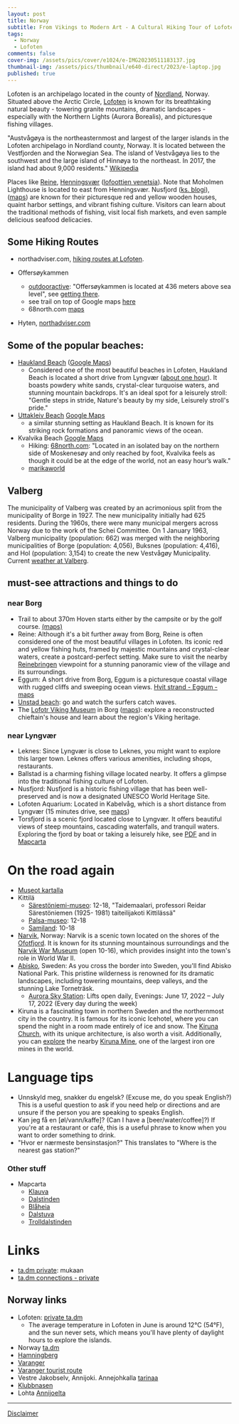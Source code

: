 ```yaml
---
layout: post
title: Norway
subtitle: From Vikings to Modern Art - A Cultural Hiking Tour of Lofoten
tags:
  - Norway
  - Lofoten
comments: false
cover-img: /assets/pics/cover/e1024/e-IMG20230511183137.jpg
thumbnail-img: /assets/pics/thumbnail/e640-direct/2023/e-laptop.jpg
published: true
---
```


Lofoten is an archipelago located in the county of [Nordland](https://en.wikipedia.org/wiki/Nordland), Norway. Situated above the Arctic Circle, [Lofoten](https://en.wikipedia.org/wiki/Lofoten) is known for its breathtaking natural beauty - towering granite mountains, dramatic landscapes - especially with the Northern Lights (Aurora Borealis), and picturesque fishing villages. 

"Austvågøya is the northeasternmost and largest of the larger islands in the Lofoten archipelago in Nordland county, Norway. It is located between the Vestfjorden and the Norwegian Sea. The island of Vestvågøya lies to the southwest and the large island of Hinnøya to the northeast. In 2017, the island had about 9,000 residents." [Wikipedia](https://en.wikipedia.org/wiki/Austv%C3%A5g%C3%B8y)

Places like [Reine](https://en.wikipedia.org/wiki/Reine), [Henningsvær](https://en.wikipedia.org/wiki/Henningsv%C3%A6r) ([lofoottien venetsia](https://matkallalahelletaikauas.wordpress.com/2020/07/02/henningsvaer-lofoottien-venetsia/)). Note that Moholmen Lighthouse is located to east from Henningsvær. Nusfjord ([ks. blogi](https://matkallalahelletaikauas.wordpress.com/2020/07/18/nusfjord-lofoottien-yksi-vanhimmista/)), ([maps](https://goo.gl/maps/JWKePJ3M3QAWGV4C7?coh=178571&entry=tt)) are known for their picturesque red and yellow wooden houses, quaint harbor settings, and vibrant fishing culture. Visitors can learn about the traditional methods of fishing, visit local fish markets, and even sample delicious seafood delicacies.

## Some Hiking Routes

- northadviser.com, [hiking routes at Lofoten](https://www.northadviser.com/home/hiking/?_sft_niva=lofoten).

- Offersøykammen
  - [outdooractive](https://www.outdooractive.com/en/route/hiking-route/lofoten/offersoykammen/56037340/): "Offersøykammen is located at 436 meters above sea level", see [getting there](https://www.outdooractive.com/en/route/hiking-route/lofoten/offersoykammen/56037340/#dmdtab=oax-tab4).
  - see trail on top of Google maps [here](https://www.northadviser.com/no/fjellturer/offersoykammen/)
  - 68north.com [maps](https://www.68north.com/lofoten-hikes/hiking-offersoykammen/)
- Hyten, [northadviser.com](https://www.northadviser.com/hikes/ryten-hike/)

## Some of the popular beaches:
-  [Haukland Beach](https://www.hauklandbeach.no/) ([Google Maps](https://goo.gl/maps/ZuN8LVViv1kwMQqq7?coh=178571&entry=tt))
   -  Considered one of the most beautiful beaches in Lofoten, Haukland Beach is located a short drive from Lyngvær ([about one hour](https://www.google.com/maps/dir/Lyngv%C3%A6r,+8313,+Norja/Haukland+Beach,+Uttakleivveien,+Leknes,+Norja/@68.2183837,13.7403417,11z/data=!3m1!4b1!4m14!4m13!1m5!1m1!1s0x45de791b74d2b953:0x1ac2990721573b93!2m2!1d14.2633172!2d68.2403969!1m5!1m1!1s0x45de0da5b5de86e3:0xc16fa329db8b549b!2m2!1d13.5287092!2d68.1986162!3e0?entry=ttu)). It boasts powdery white sands, crystal-clear turquoise waters, and stunning mountain backdrops. It's an ideal spot for a leisurely stroll: "Gentle steps in stride, Nature's beauty by my side, Leisurely stroll's pride."
-  [Uttakleiv Beach](https://visitlofoten.com/en/topic/uttakleiv-beach/) [Google Maps](https://goo.gl/maps/g4dxxjgz6PikrbaeA?coh=178571&entry=tt)
   -  a similar stunning setting as Haukland Beach. It is known for its striking rock formations and panoramic views of the ocean.
-  Kvalvika Beach [Google Maps](https://goo.gl/maps/HhWG1dNMJyNWYKpg7?coh=178571&entry=tt)
   -  Hiking: [68north.com](https://www.68north.com/lofoten-hikes/hiking-kvalvika-beach/): "Located in an isolated bay on the northern side of Moskenesøy and only reached by foot, Kvalvika feels as though it could be at the edge of the world, not an easy hour’s walk."
   -  [marikaworld](https://www.rantapallo.fi/marikaworld/2015/12/14/lofootit-kvalvika/)

## Valberg

The municipality of Valberg was created by an acrimonious split from the municipality of Borge in 1927. The new municipality initially had 625 residents. During the 1960s, there were many municipal mergers across Norway due to the work of the Schei Committee. On 1 January 1963, Valberg municipality (population: 662) was merged with the neighboring municipalities of Borge (population: 4,056), Buksnes (population: 4,416), and Hol (population: 3,154) to create the new Vestvågøy Municipality. Current [weather at Valberg](https://www.yr.no/en/forecast/daily-table/1-276546/Norway/Nordland/Vestv%C3%A5g%C3%B8y/Valberg).

## must-see attractions and things to do

### near Borg

- Trail to about 370m Hoven starts either by the campsite or by the golf course. [(maps)](https://goo.gl/maps/Z3FccYzH1fNu796d9?coh=178571&entry=tt)
- Reine: Although it's a bit further away from Borg, Reine is often considered one of the most beautiful villages in Lofoten. Its iconic red and yellow fishing huts, framed by majestic mountains and crystal-clear waters, create a postcard-perfect setting. Make sure to visit the nearby [Reinebringen](https://goo.gl/maps/RtSEsJsNFB5E8r43A?coh=178571&entry=tt) viewpoint for a stunning panoramic view of the village and its surroundings.
- Eggum: A short drive from Borg, Eggum is a picturesque coastal village with rugged cliffs and sweeping ocean views. [Hvit strand - Eggum - maps](https://goo.gl/maps/8x1H8wXncFhrV2b96?coh=178571&entry=tt)
- [Unstad beach](https://goo.gl/maps/14WHhFXzWQmhs9CS7?coh=178571&entry=tt): go and watch the surfers catch waves.
- The [Lofotr Viking Museum](https://www.lofotr.no/en/) in Borg ([maps](https://goo.gl/maps/hwcVVJ4aANBxpw7N7?coh=178571&entry=tt)): explore a reconstructed chieftain's house and learn about the region's Viking heritage.

### near Lyngvær

- Leknes: Since Lyngvær is close to Leknes, you might want to explore this larger town. Leknes offers various amenities, including shops, restaurants.
- Ballstad is a charming fishing village located nearby. It offers a glimpse into the traditional fishing culture of Lofoten. 
- Nusfjord: Nusfjord is a historic fishing village that has been well-preserved and is now a designated UNESCO World Heritage Site.
- Lofoten Aquarium: Located in Kabelvåg, which is a short distance from Lyngvær (15 minutes drive, see [maps](https://goo.gl/maps/d2znBGVaaoUdizvWA?coh=178571&entry=tt))
- Torsfjord is a scenic fjord located close to Lyngvær. It offers beautiful views of steep mountains, cascading waterfalls, and tranquil waters. Exploring the fjord by boat or taking a leisurely hike, see [PDF](http://www.fredvang.info/images/visit_fredvang/lofoten-torsfjord-kvalvika-walk.pdf) and in [Mapcarta](https://mapcarta.com/18614112)

# On the road again

- [Museot kartalla](https://museot.fi/kulttuurikierros-kartta/karttahaku.php)
- Kittilä
  - [Särestöniemi-museo](https://museot.fi/museohaku/index.php?museo_id=21347): 12-18, "Taidemaalari, professori Reidar Särestöniemen (1925- 1981) taiteilijakoti Kittilässä"
  - [Palsa-museo](https://museot.fi/museohaku/index.php?museo_id=9068): 12-18
  - [Samiland](https://museot.fi/museohaku/index.php?museo_id=9066): 10-18
- [Narvik](https://en.wikipedia.org/wiki/Narvik_(town)), Norway: Narvik is a scenic town located on the shores of the [Ofotfjord](https://en.wikipedia.org/wiki/Ofotfjord). It is known for its stunning mountainous surroundings and the [Narvik War Museum](https://warmuseum.no/?xdomain_data=ZX5dgh48W2MiCR73%2BlsKXd%2B4SCUavtURAjzVHfl0zYEhZAzD5oP62QnMVxuWFbtm) (open 10-16), which provides insight into the town's role in World War II.
- [Abisko](https://goo.gl/maps/okgV9MthURtSh8FcA?coh=178571&entry=tt), Sweden: As you cross the border into Sweden, you'll find Abisko National Park. This pristine wilderness is renowned for its dramatic landscapes, including towering mountains, deep valleys, and the stunning Lake Torneträsk.
  - [Aurora Sky Station](https://auroraskystation.se/en/summer/chairlift-summer/): Lifts open daily, Evenings: June 17, 2022 –  July 17, 2022 (Every day during the week)
- Kiruna is a fascinating town in northern Sweden and the northernmost city in the country. It is famous for its iconic Icehotel, where you can spend the night in a room made entirely of ice and snow. The [Kiruna Church](https://en.wikipedia.org/wiki/Kiruna_Church), with its unique architecture, is also worth a visit. Additionally, you can [explore](https://kirunalapland.se/aktiviteter/lkabs-visitor-centre/) the nearby [Kiruna Mine](https://en.wikipedia.org/wiki/Kiruna_mine), one of the largest iron ore mines in the world.


# Language tips

- Unnskyld meg, snakker du engelsk? (Excuse me, do you speak English?)
This is a useful question to ask if you need help or directions and are unsure if the person you are speaking to speaks English.
- Kan jeg få en [øl/vann/kaffe]? (Can I have a [beer/water/coffee]?)
If you're at a restaurant or café, this is a useful phrase to know when you want to order something to drink.
- "Hvor er nærmeste bensinstasjon?" This translates to "Where is the nearest gas station?"

### Other stuff

- Mapcarta
  - [Klauva](https://mapcarta.com/31289782)
  - [Dalstinden](https://mapcarta.com/30820980)
  - [Blåheia](https://mapcarta.com/30633834)
  - [Dalstuva](https://mapcarta.com/30820832)
  - [Trolldalstinden](https://mapcarta.com/30820834)

# Links

- [ta.dm private](https://docs.google.com/spreadsheets/d/19BkGyPCeYUFju6qmrPmDd3s-zcD2MNX5jRguvoorb1c/edit?usp=sharing): mukaan
- [ta.dm connections - private](https://docs.google.com/document/d/1HAWVXDeNU1e4nwJc5xQNVkbxLoUgeIU85I9PJuDFjf8/edit?usp=sharing)

## Norway links

- Lofoten: [private ta.dm](https://docs.google.com/document/d/10h1bN0ps1jTwevLAY3xna2aFz1f0oruE2Y_yMWK2xRA/edit?usp=sharing)
  - The average temperature in Lofoten in June is around 12°C (54°F), and the sun never sets, which means you'll have plenty of daylight hours to explore the islands.
- Norway [ta.dm](https://talonendm.github.io/2022-07-11-lappland/)
- [Hamningberg](https://en.wikipedia.org/wiki/Hamningberg)
- [Varanger](https://www.visitgreaterarctic.com/varangerhalvoya-national-park/)
- [Varanger tourist route](https://stunningoutdoors.com/varanger-road-trip-norway/)
- Vestre Jakobselv, Annijoki. Annejohkalla [tarinaa](https://ffh.kuvat.fi/blog/155/annejohkalla/)
- [Klubbnasen](https://pohjanportti.wordpress.com/tag/klubbnasen/)
- Lohta [Annijoelta](http://pojatkalastaa.123kotisivu.fi/281587376)

---

[Disclaimer](https://talonendm.github.io/disclaimer)

